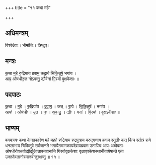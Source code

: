 +++
title = "११ कथा महे"

+++
## अधिमन्त्रम्
विश्वेदेवाः। भौमोत्रिः। त्रिष्टुप्।

## मन्त्रः
क॒था म॒हे रु॒द्रिया॑य ब्रवाम॒ कद्रा॒ये चि॑कि॒तुषे॒ भगा॑य ।  
आप॒ ओष॑धीरु॒त नो॑ऽवन्तु॒ द्यौर्वना॑ गि॒रयो॑ वृ॒क्षके॑शाः ॥

## पदपाठः
क॒था । म॒हे । रु॒द्रिया॑य । ब्र॒वा॒म॒ । कत् । रा॒ये । चि॒कि॒तुषे॑ । भगा॑य ।  
आपः॑ । ओष॑धीः । उ॒त । नः॒ । अ॒व॒न्तु॒ । द्यौः । वना॑ । गि॒रयः॑ । वृ॒क्षऽके॑शाः ॥

## भाष्यम्
बयमत्रयः कथा केनप्रकारेण महे महते रुद्रियाय रुद्रपुत्राय मरुद्गणाय ब्रवाम स्तुतीः कत् किंच स्तोत्रं राये धनलाभाय चिकितुषे सर्वंजानते भगायैतन्नामकायदेवायब्रवाम उतापिच आपः अब्देवताः ओषधीरोषधयोद्यौर्द्युदेवतावनावनानि गिरयोवृक्षकेशाः वृक्षाएवकेशस्थानीयायेषान्ते एता उक्तदेवतानोस्मानवन्तुरक्षन्तु ॥ ११ ॥